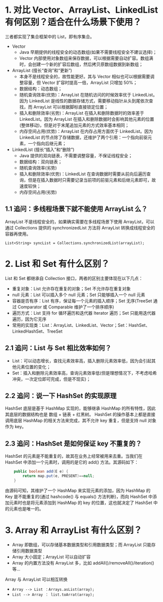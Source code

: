 # 1. 对比 Vector、ArrayList、LinkedList 有何区别？适合在什么场景下使用？
三者都实现了集合框架中的 List，即有序集合。

* Vector
  * Java 早期提供的线程安全的动态数组(如果不需要线程安全不建议选择)； 
  * Vector 内部使用对象数组来保存数据，可以根据需要自动扩容。数组满时，会创建一个新的扩容后数组，然后拷贝原数组数据到新数组；
* ArrayList (擅长“查询”和“更新”)
  * 本身不是线程安全的，故性能更好。其与 Vector 相似也可以根据需要调整容量，但 Vector 扩容时提高一倍，ArrayList 只增加 50%；
  * 数据结构：动态数组；
  * 随机查询效率(优势)：ArrayList 在随机访问的时候效率优于 LinkedList。因为 LinkedList 是线性的数据存储方式，需要移动指针从头到尾依次查找，而 ArrayList 可以根据脚标直接锁定位置；
  * 插入和删除效率(劣势)：ArrayList 在插入和删除数据时的效率差于 LinkedList。因为 ArrayList 在插入和删除数据时会影响其他元素的位置(整体移动)，但是对于末尾追加元素的方式效率基本相同；
  * 内存空间占用(优势)：ArrayList 在内存占用方面优于 LinkedList。因为 LinkedList 的节点除了存储数据，还维护了两个引用：一个指向前驱元素，一个指向后继元素；
* LinkedList (擅长“插入”和“删除”)
  * Java 提供的双向链表，不需要调整容量，不保证线程安全；
  * 数据结构：双向链表；
  * 随机查询效率(劣势)
  * 插入和删除效率(优势)：LinkedList 在查询数据时需要从前向后遍历查询，但是在插入数据时只需要记录当前项的前驱元素和后继元素即可，故速度较快；
  * 内存空间占用(劣势)
  
## 1.1 追问：多线程场景下就不能使用 ArrayList 么？
ArrayList 不是线程安全的，如果确实需要在多线程场景下使用 ArrayList，可以通过 Collections 提供的 synchronizedList 方法将 ArrayList 转换成线程安全的容器再使用。

`List<String> syncList = Collections.synchronizedList(arrayList);`

# 2. List 和 Set 有什么区别？
List 和 Set 都继承自 Collection 接口，两者的区别主要体现在以下几点：
* 重复对象：List 允许存在重复的对象；Set 不允许存在重复对象
* null 元素：List 可以插入多个 null 元素；Set 只能够插入一个 null 元素
* 容器是否有序：List 有序，保证每一个元素的插入顺序；Set 无序(TreeSet 通过 Comparator 或 Comparable 维护了一个排序顺序)
* 遍历方式：List 支持 for 循环遍历和迭代器 Iterator 遍历；Set 只能用迭代器遍历，因为它无序
* 常用的实现类：List：ArrayList、LinkedList、Vector；Set：HashSet、LinkedHashSet、TreeSet

## 2.1 追问：List 与 Set 相比效率如何？
* List：可以动态增长，查找元素效率高，插入删除元素效率低，因为会引起其他元素位置的变化；
* Set：插入和删除元素效率高，查询元素效率低(但是理想情况下，不考虑哈希冲突，一次定位即可完成，但是不现实)；

## 2.2 追问：说一下 HashSet 的实现原理
HashSet 底层是基于 HashMap 实现的，能够继承 HashMap 的所有特性，因此其底层的数据结构也是 数组 + 链表 + 红黑树。
HashSet 的操作基本上都是直接调用底层 HashMap 的相关方法来完成，其不允许 key 重复，但是支持 null 对象作为 key。

## 2.3 追问：HashSet 是如何保证 key 不重复的？
HashSet 的元素是不能重复的，故其在业务上经常被用来去重。当我们在 HashSet 中添加一个元素时，调用的是它的 add() 方法。其源码如下：

```java
    public boolean add(E e) {
        return map.put(e, PRESENT)==null;
    }
```

由源码可知，其维护了一个 HashMap 来实现元素的添加，因为 HashMap 的 Key 是不能重复的(通过 hashcode() 与 equals() 方法判断)，而向 HashSet 中添加元素时也是将元素添加到 HashMap 的 key 的位置，这也就决定了 HashSet 中的元素也是唯一的。


# 3. Array 和 ArrayList 有什么区别？
* Array 即数组，可以存储基本数据类型和引用数据类型；而 ArrayList 只能存储引用数据类型
* Array 大小固定；ArrayList 可以自动扩容
* Array 的内置方法没有 ArrayList 多，比如 addAll()/removeAll()/iteration() 等...

Array 与 ArrayList 可以相互转换
* `Array --> List ：Arrays.asList(array);`
* `List --> Array ： list.toArrat(array);`



















